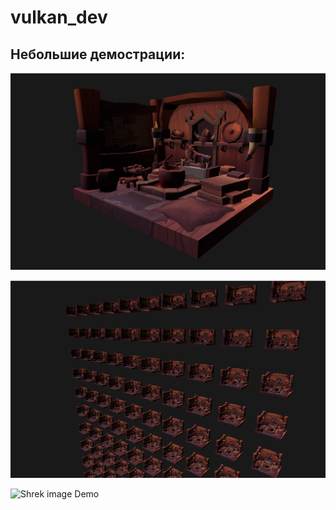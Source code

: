 # vulkan_dev

## Небольшие демострации:

![Viking Rooms Demo](./images/room.png)

![Viking Rooms Demo](./images/rooms.png)

![Shrek image Demo](./images/shrek.gif)

